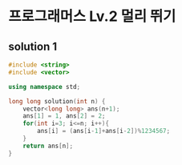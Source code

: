 ﻿# 프로그래머스 Lv.2 멀리 뛰기

## solution 1

```c++
#include <string>
#include <vector>

using namespace std;

long long solution(int n) {
    vector<long long> ans(n+1);
    ans[1] = 1, ans[2] = 2;
    for(int i=3; i<=n; i++){
        ans[i] = (ans[i-1]+ans[i-2])%1234567;
    }
    return ans[n];
}
```